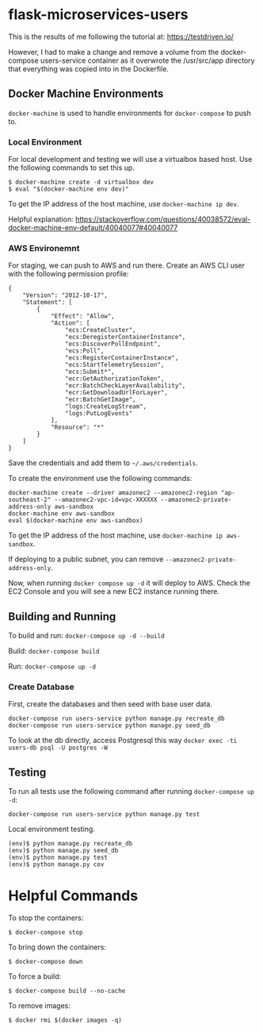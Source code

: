 # flask-microservices-users

This is the results of me following the tutorial at: https://testdriven.io/

However, I had to make a change and remove a volume from the docker-compose users-service container as it overwrote the /usr/src/app directory that everything was copied into in the Dockerfile.

## Docker Machine Environments

`docker-machine` is used to handle environments for `docker-compose` to push to. 

### Local Environment

For local development and testing we will use a virtualbox based host. Use the following commands to set this up.

```
$ docker-machine create -d virtualbox dev
$ eval "$(docker-machine env dev)"
```

To get the IP address of the host machine, use `docker-machine ip dev`.

Helpful explanation: https://stackoverflow.com/questions/40038572/eval-docker-machine-env-default/40040077#40040077

### AWS Environemnt

For staging, we can push to AWS and run there. Create an AWS CLI user with the following permission profile:

```
{
    "Version": "2012-10-17",
    "Statement": [
        {
            "Effect": "Allow",
            "Action": [
                "ecs:CreateCluster",
                "ecs:DeregisterContainerInstance",
                "ecs:DiscoverPollEndpoint",
                "ecs:Poll",
                "ecs:RegisterContainerInstance",
                "ecs:StartTelemetrySession",
                "ecs:Submit*",
                "ecr:GetAuthorizationToken",
                "ecr:BatchCheckLayerAvailability",
                "ecr:GetDownloadUrlForLayer",
                "ecr:BatchGetImage",
                "logs:CreateLogStream",
                "logs:PutLogEvents"
            ],
            "Resource": "*"
        }
    ]
}
```

Save the credentials and add them to `~/.aws/credentials`.

To create the environment use the following commands:

```
docker-machine create --driver amazonec2 --amazonec2-region "ap-southeast-2" --amazonec2-vpc-id=vpc-XXXXXX --amazonec2-private-address-only aws-sandbox
docker-machine env aws-sandbox
eval $(docker-machine env aws-sandbox)
```

To get the IP address of the host machine, use `docker-machine ip aws-sandbox`.

If deploying to a public subnet, you can remove `--amazonec2-private-address-only`.

Now, when running `docker compose up -d` it will deploy to AWS. Check the EC2 Console and you will see a new EC2 instance running there.

## Building and Running

To build and run: `docker-compose up -d --build`

Build: `docker-compose build`

Run: `docker-compose up -d`

### Create Database

First, create the databases and then seed with base user data.

```
docker-compose run users-service python manage.py recreate_db
docker-compose run users-service python manage.py seed_db
```

To look at the db directly, access Postgresql this way `docker exec -ti users-db psql -U postgres -W`

## Testing


To run all tests use the following command after running `docker-compose up -d`:

```
docker-compose run users-service python manage.py test
```
Local environment testing. 

```
(env)$ python manage.py recreate_db
(env)$ python manage.py seed_db
(env)$ python manage.py test
(env)$ python manage.py cov
```

# Helpful Commands

To stop the containers:

`$ docker-compose stop`

To bring down the containers:

`$ docker-compose down`

To force a build:

`$ docker-compose build --no-cache`

To remove images:

`$ docker rmi $(docker images -q)`

